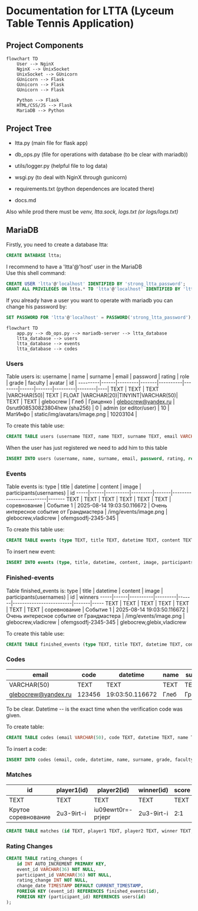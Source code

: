 # Documentation for LTTA (Lyceum Table Tennis Application)

## Project Components
```mermaid
flowchart TD
    User --> NginX
    NginX --> UnixSocket
    UnixSocket --> GUnicorn
    GUnicorn --> Flask
    GUnicorn --> Flask
    GUnicorn --> Flask

    Python --> Flask
    HTML/CSS/JS --> Flask
    MariaDB --> Python
```

## Project Tree
- ltta.py (main file for flask app)
- db_ops.py (file for operations with database (to be clear with mariadb))
- utils/logger.py (helpful file to log data)
- wsgi.py (to deal with NginX through gunicorn)


- requirements.txt (python dependences are located there)


- docs.md

Also while prod there must be *venv, ltta.sock, logs.txt (or logs/logs.txt)* 

## MariaDB

Firstly, you need to create a database ltta:
```sql
CREATE DATABASE ltta;
```

I recommend to have a 'ltta'@'host' user in the MariaDB  
Use this shell command:  
```sql
CREATE USER 'ltta'@'localhost' IDENTIFIED BY 'strong_ltta_password';
GRANT ALL PRIVILEGES ON ltta.* TO 'ltta'@'localhost' IDENTIFIED BY 'ltta';
```
If you already have a user you want to operate with mariadb you can change his password by:
```sql
SET PASSWORD FOR 'ltta'@'localhost' = PASSWORD('strong_ltta_password');
```

```mermaid
flowchart TD
    app.py --> db_ops.py --> mariadb-server --> ltta_database
    ltta_database --> users
    ltta_database --> events
    ltta_database --> codes
```

### Users

Table users is:
username | name | surname | email | password | rating | role | grade | faculty | avatar | id |
---------|------|---------|-------|----------|--------|------|-------|---------|--------|----|
TEXT  | TEXT | TEXT |VARCHAR(50)| TEXT     | FLOAT  |VARCHAR(20)|TINYINT|VARCHAR(50)| TEXT | TEXT |
glebocrew | Глеб | Гриценко | glebocrew@yandex.ru | 0srut908530823804hew (sha256) | 0 | admin (or editor/user) | 10 | МатИнфо | static/img/avatars/image.png | 10203104 |

To create this table use:
```sql
CREATE TABLE users (username TEXT, name TEXT, surname TEXT, email VARCHAR(50), password TEXT, rating FLOAT, role VARCHAR(20), grade TINYINT, faculty VARCHAR(50), avatar TEXT, id TEXT);
```

When the user has just registered we need to add him to this table

```sql
INSERT INTO users (username, name, surname, email, password, rating, role, grade, faculty, avatar, id) VALUES ("username", "Глеб", "Гриценко", "email@example.com", "sha256ijfgdogsodfij", 0, "user", 10, "МатИнфо", "static/img/avatars/image.png", "2ieje93-i4jt409-34j-1k-3k41");
```

### Events
Table events is:
type | title | datetime | content | image | participants(usernames) | id 
-----|------|----------|---------|-------|-------------------------|-------
TEXT  |  TEXT    | TEXT    | TEXT  |    TEXT                 | TEXT |
соревнование | Событие 1 | 2025-08-14 19:03:50.116672 | Очень интересное событие от Грандмастера | /img/events/image.png | glebocrew,vladicrew | ofemgsodfj-2345-345 |

To create this table use:
```sql
CREATE TABLE events (type TEXT, title TEXT, datetime TEXT, content TEXT, image TEXT, participants TEXT, id TEXT);
```

To insert new event:
```sql
INSERT INTO events (type, title, datetime, content, image, participants, id) VALUES ("соревнование","Заголовок События", "2025-08-14 19:03:50.116672", "Это очень интересное событие где будет Грандмастер Старший и Младший", "52 1A 2B 4A ...", "", "qwert04o3r-123-re");
```

### Finished-events
Table finished_events is:
type | title | datetime | content | image | participants(usernames) | id  | winners
-----|------|----------|---------|-------|-------------------------|-------|-----
TEXT  |  TEXT    | TEXT    | TEXT  |    TEXT                 | TEXT | TEXT |
соревнование | Событие 1 | 2025-08-14 19:03:50.116672 | Очень интересное событие от Грандмастера | /img/events/image.png | glebocrew,vladicrew | ofemgsodfj-2345-345 | glebocrew,glebix,vladicrew

To create this table use:
```sql
CREATE TABLE finished_events (type TEXT, title TEXT, datetime TEXT, content TEXT, image TEXT, participants TEXT, id TEXT, winners TEXT    );
```



### Codes 
email | code | datetime | name | surname | grade | faculty | username
------|------|----------|------|---------|-------|---------|---------
VARCHAR(50) | TEXT | TEXT | TEXT | TEXT  | TINYINT | VARCHAR(50) | TEXT
glebocrew@yandex.ru | 123456 | 19:03:50.116672 | Глеб | Гриценко | 10 | МатИнфо | glebocrew

To be clear.
Datetime -- is the exact time when the verification code was given.

To create table:
```sql
CREATE TABLE codes (email VARCHAR(50), code TEXT, datetime TEXT, name TEXT, surname TEXT, grade TINYINT, faculty VARCHAR(50), username TEXT, password TEXT);
```

To insert a code:
```sql
INSERT INTO codes (email, code, datetime, name, surname, grade, faculty, username, password) VALUES ("glebocrew@yandex.ru", "123456", "19:03:50.116672", "Глеб", "Гриценко", 10, "МатИнфо", "glebocrew", "123");
```

### Matches

id | player1(id) | player2(id) | winner(id) | score | 
------|-------------|-------------|------------|-------|
TEXT  |     TEXT    |     TEXT    |     TEXT   | TEXT  |
Крутое соревнование | 2u3-9irt-i | iu09ewrt0r=-prjepr |  2u3-9irt-i | 2:1 |


```sql
CREATE TABLE matches (id TEXT, player1 TEXT, player2 TEXT, winner TEXT, score TEXT);
```

### Rating Changes

```sql
CREATE TABLE rating_changes (
    id INT AUTO_INCREMENT PRIMARY KEY,
    event_id VARCHAR(36) NOT NULL,
    participant_id VARCHAR(36) NOT NULL,
    rating_change INT NOT NULL,
    change_date TIMESTAMP DEFAULT CURRENT_TIMESTAMP,
    FOREIGN KEY (event_id) REFERENCES finished_events(id),
    FOREIGN KEY (participant_id) REFERENCES users(id)
);
```